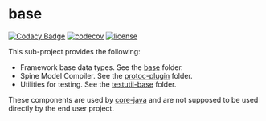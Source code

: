 # base

[![Codacy Badge](https://api.codacy.com/project/badge/Grade/80cf6232764843ef878500e05355d0b4)](https://www.codacy.com/app/SpineEventEngine/base?utm_source=github.com&amp;utm_medium=referral&amp;utm_content=SpineEventEngine/base&amp;utm_campaign=Badge_Grade)
[![codecov](https://codecov.io/gh/SpineEventEngine/base/branch/master/graph/badge.svg)](https://codecov.io/gh/SpineEventEngine/base)
[![license](https://img.shields.io/badge/license-Apache%20License%202.0-blue.svg?style=flat)](http://www.apache.org/licenses/LICENSE-2.0)

This sub-project provides the following:

* Framework base data types. See the [base](base) folder.
* Spine Model Compiler. See the [protoc-plugin](protoc-plugin) folder.
* Utilities for testing. See the [testutil-base](testutil-base) folder.

These components are used by [core-java](https://github.com/SpineEventEngine/core-java) and are not
supposed to be used directly by the end user project.


